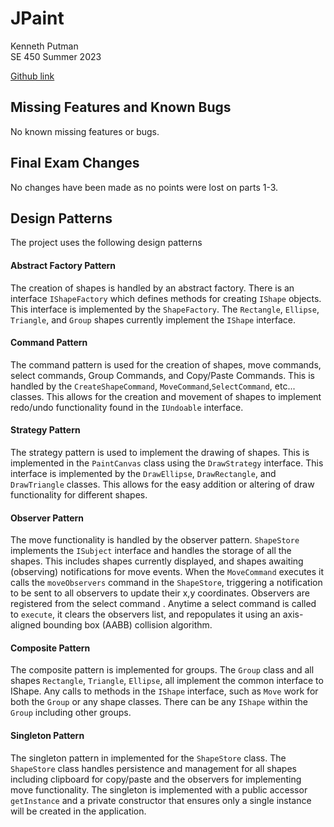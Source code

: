# JPaint
Kenneth Putman <br>
SE 450 Summer 2023

[Github link](https://github.com/kennyputman/JPaint)

## Missing Features and Known Bugs
No known missing features or bugs.

## Final Exam Changes
No changes have been made as no points were lost on parts 1-3.

## Design Patterns
The project uses the following design patterns

#### Abstract Factory Pattern
The creation of shapes is handled by an abstract factory. 
There is an interface `IShapeFactory` which defines methods for creating `IShape` objects.
This interface is implemented by the `ShapeFactory`. The `Rectangle`, `Ellipse`, `Triangle`, and 
`Group` shapes currently implement the `IShape` interface. 

#### Command Pattern
The command pattern is used for the creation of shapes, move commands, select commands, Group Commands, and Copy/Paste
Commands. This is handled by the `CreateShapeCommand`, `MoveCommand`,`SelectCommand`, etc... classes.
This allows for the creation and movement of shapes to implement redo/undo functionality found in the `IUndoable` interface. 

#### Strategy Pattern
The strategy pattern is used to implement the drawing of shapes. This is implemented in the 
`PaintCanvas` class using the `DrawStrategy` interface. This interface is implemented by the 
`DrawEllipse`, `DrawRectangle`, and `DrawTriangle` classes. This allows for the easy addition or
altering of draw functionality for different shapes. 

#### Observer Pattern
The move functionality is handled by the observer pattern. `ShapeStore` implements the `ISubject` interface
and handles the storage of all the shapes. This includes shapes currently displayed, and shapes awaiting (observing)
notifications for move events. When the `MoveCommand` executes it calls the `moveObservers` command 
in the `ShapeStore`, triggering a notification to be sent to all observers to update their x,y coordinates. 
Observers are registered from the select command . Anytime a select command is called to `execute`, 
it clears the observers list, and repopulates it using an axis-aligned bounding box (AABB) collision algorithm. 

#### Composite Pattern
The composite pattern is implemented for groups. The `Group` class and all shapes `Rectangle`,
`Triangle`, `Ellipse`, all implement the common interface to IShape. Any calls to methods in the 
`IShape` interface, such as `Move` work for both the `Group` or any shape classes. There can 
be any `IShape` within the `Group` including other groups. 

#### Singleton Pattern
The singleton pattern in implemented for the `ShapeStore` class. The `ShapeStore` class handles
persistence and management for all shapes including clipboard for copy/paste and the observers
for implementing move functionality. The singleton is implemented with a public accessor `getInstance`
and a private constructor that ensures only a single instance will be created in the application.
